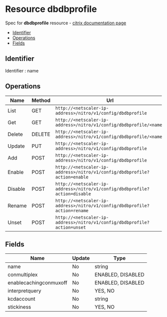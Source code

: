 # Resource dbdbprofile

Spec for **dbdbprofile** resource - [citrix documentation page](https://developer-docs.citrix.com/projects/netscaler-nitro-api/en/11.0/configuration/db/dbdbprofile/dbdbprofile/)

- [Identifier](#identifier)
- [Operations](#operations)
- [Fields](#fields)

## Identifier

Identifier : name

## Operations

| Name | Method | Url |
|----|----|----|
| List | GET | `http://<netscaler-ip-address>/nitro/v1/config/dbdbprofile` |
| Get | GET | `http://<netscaler-ip-address>/nitro/v1/config/dbdbprofile/<name>` |
| Delete | DELETE | `http://<netscaler-ip-address>/nitro/v1/config/dbdbprofile/<name>` |
| Update | PUT | `http://<netscaler-ip-address>/nitro/v1/config/dbdbprofile` |
| Add | POST | `http://<netscaler-ip-address>/nitro/v1/config/dbdbprofile` |
| Enable | POST | `http://<netscaler-ip-address>/nitro/v1/config/dbdbprofile?action=enable` |
| Disable | POST | `http://<netscaler-ip-address>/nitro/v1/config/dbdbprofile?action=disable` |
| Rename | POST | `http://<netscaler-ip-address>/nitro/v1/config/dbdbprofile?action=rename` |
| Unset | POST | `http://<netscaler-ip-address>/nitro/v1/config/dbdbprofile?action=unset` |

## Fields

| Name | Update | Type |
|----|----|----|
| name | No | string |
| conmultiplex | No | ENABLED, DISABLED |
| enablecachingconmuxoff | No | ENABLED, DISABLED |
| interpretquery | No | YES, NO |
| kcdaccount | No | string |
| stickiness | No | YES, NO |

